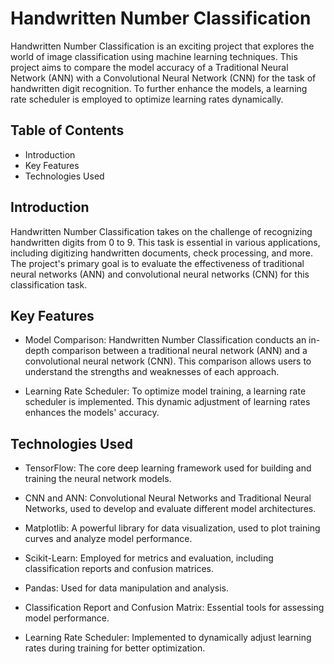 # Handwritten Number Classification

Handwritten Number Classification is an exciting project that explores the world of image classification using machine learning techniques. This project aims to compare the model accuracy of a Traditional Neural Network (ANN) with a Convolutional Neural Network (CNN) for the task of handwritten digit recognition. To further enhance the models, a learning rate scheduler is employed to optimize learning rates dynamically.


## Table of Contents
- Introduction
- Key Features
- Technologies Used

## Introduction
Handwritten Number Classification takes on the challenge of recognizing handwritten digits from 0 to 9. This task is essential in various applications, including digitizing handwritten documents, check processing, and more. The project's primary goal is to evaluate the effectiveness of traditional neural networks (ANN) and convolutional neural networks (CNN) for this classification task.

## Key Features
- Model Comparison: Handwritten Number Classification conducts an in-depth comparison between a traditional neural network (ANN) and a convolutional neural network (CNN). This comparison allows users to understand the strengths and weaknesses of each approach.

- Learning Rate Scheduler: To optimize model training, a learning rate scheduler is implemented. This dynamic adjustment of learning rates enhances the models' accuracy.

## Technologies Used
- TensorFlow: The core deep learning framework used for building and training the neural network models.

- CNN and ANN: Convolutional Neural Networks and Traditional Neural Networks, used to develop and evaluate different model architectures.

- Matplotlib: A powerful library for data visualization, used to plot training curves and analyze model performance.

- Scikit-Learn: Employed for metrics and evaluation, including classification reports and confusion matrices.

- Pandas: Used for data manipulation and analysis.

- Classification Report and Confusion Matrix: Essential tools for assessing model performance.

- Learning Rate Scheduler: Implemented to dynamically adjust learning rates during training for better optimization.
